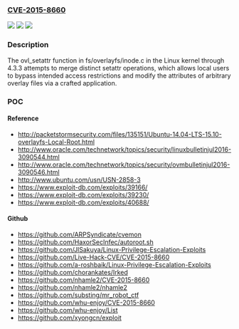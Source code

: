 ### [CVE-2015-8660](https://cve.mitre.org/cgi-bin/cvename.cgi?name=CVE-2015-8660)
![](https://img.shields.io/static/v1?label=Product&message=n%2Fa&color=blue)
![](https://img.shields.io/static/v1?label=Version&message=%3D%20n%2Fa%20&color=brighgreen)
![](https://img.shields.io/static/v1?label=Vulnerability&message=n%2Fa&color=brighgreen)

### Description

The ovl_setattr function in fs/overlayfs/inode.c in the Linux kernel through 4.3.3 attempts to merge distinct setattr operations, which allows local users to bypass intended access restrictions and modify the attributes of arbitrary overlay files via a crafted application.

### POC

#### Reference
- http://packetstormsecurity.com/files/135151/Ubuntu-14.04-LTS-15.10-overlayfs-Local-Root.html
- http://www.oracle.com/technetwork/topics/security/linuxbulletinjul2016-3090544.html
- http://www.oracle.com/technetwork/topics/security/ovmbulletinjul2016-3090546.html
- http://www.ubuntu.com/usn/USN-2858-3
- https://www.exploit-db.com/exploits/39166/
- https://www.exploit-db.com/exploits/39230/
- https://www.exploit-db.com/exploits/40688/

#### Github
- https://github.com/ARPSyndicate/cvemon
- https://github.com/HaxorSecInfec/autoroot.sh
- https://github.com/JlSakuya/Linux-Privilege-Escalation-Exploits
- https://github.com/Live-Hack-CVE/CVE-2015-8660
- https://github.com/a-roshbaik/Linux-Privilege-Escalation-Exploits
- https://github.com/chorankates/Irked
- https://github.com/nhamle2/CVE-2015-8660
- https://github.com/nhamle2/nhamle2
- https://github.com/substing/mr_robot_ctf
- https://github.com/whu-enjoy/CVE-2015-8660
- https://github.com/whu-enjoy/List
- https://github.com/xyongcn/exploit

